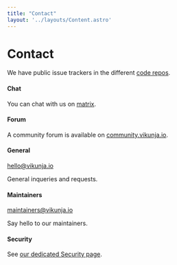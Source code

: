 ```yaml
---
title: "Contact"
layout: '../layouts/Content.astro'
---
```


# Contact

We have public issue trackers in the different [code repos](https://code.vikunja.io).

#### Chat

You can chat with us on [matrix](https://riot.im/app/#/room/!dCRiCiLaCCFVNlDnYs:matrix.org?via=matrix.org).

#### Forum

A community forum is available on [community.vikunja.io](https://community.vikunja.io).

#### General

[hello@vikunja.io](mailto:hello@vikunja.io)

General inqueries and requests.

#### Maintainers

[maintainers@vikunja.io](mailto:maintainers@vikunja.io)

Say hello to our maintainers.

#### Security 

See [our dedicated Security page](https://vikunja.io/security).
